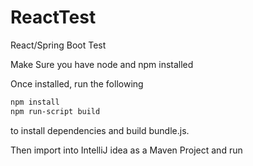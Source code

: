# ReactTest
React/Spring Boot Test

Make Sure you have node and npm installed

Once installed, run the following
```Bash
npm install
npm run-script build
```
to install dependencies and build bundle.js.

Then import into IntelliJ idea as a Maven Project and run
